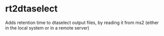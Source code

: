 # rt2dtaselect
Adds retention time to dtaselect output files, by reading it from ms2 (either in the local system or in a remote server)
